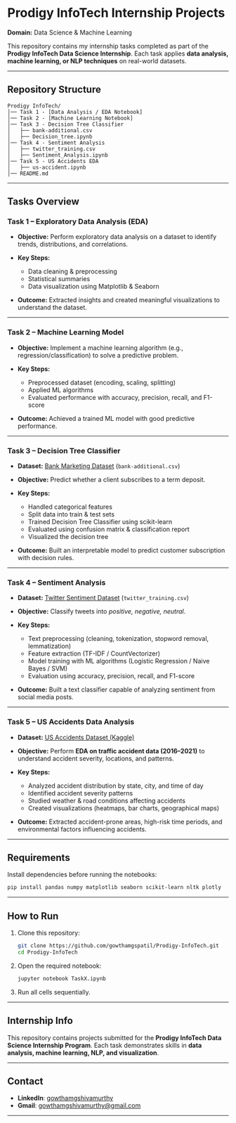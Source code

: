 #  Prodigy InfoTech Internship Projects

**Domain:** Data Science & Machine Learning

This repository contains my internship tasks completed as part of the **Prodigy InfoTech Data Science Internship**.
Each task applies **data analysis, machine learning, or NLP techniques** on real-world datasets.

---

##  Repository Structure

```
Prodigy InfoTech/
│── Task 1 - [Data Analysis / EDA Notebook]
│── Task 2 - [Machine Learning Notebook]
│── Task 3 - Decision Tree Classifier
│   ├── bank-additional.csv
│   ├── Decision_tree.ipynb
│── Task 4 - Sentiment Analysis
│   ├── twitter_training.csv
│   ├── Sentiment_Analysis.ipynb
│── Task 5 - US Accidents EDA
│   ├── us-accident.ipynb
│── README.md
```

---

##  Tasks Overview

###  Task 1 – Exploratory Data Analysis (EDA)

* **Objective:** Perform exploratory data analysis on a dataset to identify trends, distributions, and correlations.
* **Key Steps:**

  * Data cleaning & preprocessing
  * Statistical summaries
  * Data visualization using Matplotlib & Seaborn
* **Outcome:** Extracted insights and created meaningful visualizations to understand the dataset.

---

###  Task 2 – Machine Learning Model

* **Objective:** Implement a machine learning algorithm (e.g., regression/classification) to solve a predictive problem.
* **Key Steps:**

  * Preprocessed dataset (encoding, scaling, splitting)
  * Applied ML algorithms
  * Evaluated performance with accuracy, precision, recall, and F1-score
* **Outcome:** Achieved a trained ML model with good predictive performance.

---

###  Task 3 – Decision Tree Classifier

* **Dataset:** [Bank Marketing Dataset](https://archive.ics.uci.edu/ml/datasets/bank+marketing) (`bank-additional.csv`)
* **Objective:** Predict whether a client subscribes to a term deposit.
* **Key Steps:**

  * Handled categorical features
  * Split data into train & test sets
  * Trained Decision Tree Classifier using scikit-learn
  * Evaluated using confusion matrix & classification report
  * Visualized the decision tree
* **Outcome:** Built an interpretable model to predict customer subscription with decision rules.

---

###  Task 4 – Sentiment Analysis

* **Dataset:** [Twitter Sentiment Dataset](https://www.kaggle.com/datasets) (`twitter_training.csv`)
* **Objective:** Classify tweets into *positive, negative, neutral*.
* **Key Steps:**

  * Text preprocessing (cleaning, tokenization, stopword removal, lemmatization)
  * Feature extraction (TF-IDF / CountVectorizer)
  * Model training with ML algorithms (Logistic Regression / Naive Bayes / SVM)
  * Evaluation using accuracy, precision, recall, and F1-score
* **Outcome:** Built a text classifier capable of analyzing sentiment from social media posts.

---

###  Task 5 – US Accidents Data Analysis

* **Dataset:** [US Accidents Dataset (Kaggle)](https://www.kaggle.com/datasets/sobhanmoosavi/us-accidents)
* **Objective:** Perform **EDA on traffic accident data (2016–2021)** to understand accident severity, locations, and patterns.
* **Key Steps:**

  * Analyzed accident distribution by state, city, and time of day
  * Identified accident severity patterns
  * Studied weather & road conditions affecting accidents
  * Created visualizations (heatmaps, bar charts, geographical maps)
* **Outcome:** Extracted accident-prone areas, high-risk time periods, and environmental factors influencing accidents.

---

##  Requirements

Install dependencies before running the notebooks:

```bash
pip install pandas numpy matplotlib seaborn scikit-learn nltk plotly
```

---

##  How to Run

1. Clone this repository:

   ```bash
   git clone https://github.com/gowthamgspatil/Prodigy-InfoTech.git
   cd Prodigy-InfoTech
   ```
2. Open the required notebook:

   ```bash
   jupyter notebook TaskX.ipynb
   ```
3. Run all cells sequentially.

---

##  Internship Info

This repository contains projects submitted for the **Prodigy InfoTech Data Science Internship Program**.
Each task demonstrates skills in **data analysis, machine learning, NLP, and visualization**.

---

##  Contact

* **LinkedIn**: [gowthamgshivamurthy](https://www.linkedin.com/in/gowthamgshivamuthy)
* **Gmail**: [gowthamgshivamurthy@gmail.com](mailto:gowthamgshivamurthy@gmail.com)
---
